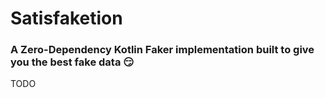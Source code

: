 # Satisfaketion

### A Zero-Dependency Kotlin Faker implementation built to give you **the best** fake data 😏

TODO
